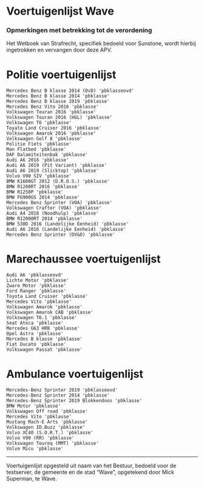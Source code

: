 # Voertuigenlijst Wave

### Opmerkingen met betrekking tot de verordening

Het Wetboek van Strafrecht, specifiek bedoeld voor Sunstone, wordt hierbij ingetrokken en vervangen door deze APV.

# Politie voertuigenlijst
    Mercedes Benz B klasse 2014 (OvD) 'pbklasseovd'
    Mercedes Benz B klasse 2014 'pbklasse'
    Mercedes Benz B klasse 2019 'pbklasse'
    Mercedes Benz Vito 2016 'pbklasse'
    Volkswagen Touran 2016 'pbklasse'
    Volkswagen Touran 2016 (HGL) 'pbklasse'
    Volkswagen T6 'pbklasse'
    Toyato Land Cruiser 2016 'pbklasse'
    Volkswagen Amarok 2016 'pbklasse'
    Volkswagen Golf 8 'pbklasse'
    Politie Fiets 'pbklasse'
    Man Flatbed 'pbklasse'
    DAF Dalamiteitenbak 'pbklasse'
    Audi A6 2016 'pbklasse'
    Audi A6 2019 (Pit Variant) 'pbklasse'
    Audi A6 2019 (Slicktop) 'pbklasse'
    Volvo V90 SIV 'pbklasse'
    BMW K1600GT 2012 (D.R.O.S.) 'pbklasse'
    BMW R1200RT 2016 'pbklasse'
    BMW R1250P 'pbklasse'
    BMW FG900GS 2014 'pbklasse'
    Mercedes Benz Sprinter (VOA) 'pbklasse'
    Volkswagen Crafter (VOA) 'pbklasse'
    Audi A4 2018 (Noodhulp) 'pbklasse'
    BMW R12000RT 2014 'pbklasse'
    BMW 530D 2016 (Landelijke Eenheid) 'pbklasse'
    Audi A6 2016 (Landelijke Eenheid) 'pbklasse'
    Mercedes Benz Sprinter (DV&O) 'pbklasse'

# Marechaussee voertuigenlijst
    Audi A6 'pbklasseovd'
    Lichte Motor 'pbklasse'
    Zware Motor 'pbklasse'
    Ford Ranger 'pbklasse'
    Toyota Land Cruiser 'pbklasse'
    Mercedes Vito 'pbklasse'
    Volkswagen Amarok 'pbklasse'
    Volkswagen Amarok CAB 'pbklasse'
    Volkswagen T6.1 'pbklasse'
    Seat Ateca 'pbklasse'
    Mercedes G63 HRB 'pbklasse'
    Opel Astra 'pbklasse'
    Mercedes B klasse 'pbklasse'
    Fiat Ducato 'pbklasse'
    Volkswagen Passat 'pbklasse'

# Ambulance voertuigenlijst
    Mercedes-Benz Sprinter 2019 'pbklasseovd'
    Mercedes-Benz Sprinter 2014 'pbklasse'
    Mercedes-Benz Sprinter 2019 Blokkendoos 'pbklasse'
    BMW Motor 'pbklasse'
    Volkswagen Off road 'pbklasse'
    Mercedes Vito 'pbklasse'
    Mustang Mach-E Arts 'pbklasse'
    Volkswagen ID.Buzz 'pbklasse'
    Volvo XC40 (S.O.R.T.) 'pbklasse'
    Volvo V90 (RR) 'pbklasse'
    Volkswagen Toureq (MMT) 'pbklasse'
    Volvo Micu 'pbklasse'
    
---------------------
Voertuigenlijst opgesteld uit naam van het Bestuur, bedoeld voor de testserver, de gemeente en de stad “Wave”, opgetekend door Mick Superman, te Wave.
